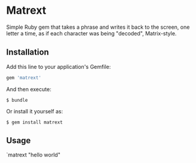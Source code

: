 # Matrext

Simple Ruby gem that takes a phrase and writes it back to the screen, one letter a time, as if each character was being "decoded", Matrix-style.

## Installation

Add this line to your application's Gemfile:

```ruby
gem 'matrext'
```

And then execute:

    $ bundle

Or install it yourself as:

    $ gem install matrext

## Usage

`matrext "hello world"